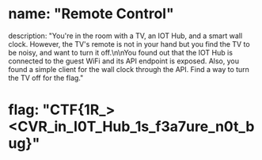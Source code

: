 # name: "Remote Control"

description: "You're in the room with a TV, an IOT Hub, and a smart wall clock. However, the TV's remote is not in your hand but you find the TV to be noisy, and want to turn it off.\n\nYou found out that the IOT Hub is connected to the guest WiFi and its API endpoint is exposed. Also, you found a simple client for the wall clock through the API. Find a way to turn the TV off for the flag."

# flag: "CTF{1R_><CVR_in_I0T_Hub_1s_f3a7ure_n0t_bug}"
